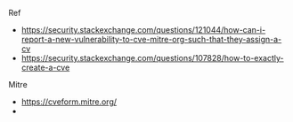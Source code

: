 

Ref
- https://security.stackexchange.com/questions/121044/how-can-i-report-a-new-vulnerability-to-cve-mitre-org-such-that-they-assign-a-cv
- https://security.stackexchange.com/questions/107828/how-to-exactly-create-a-cve

Mitre
- https://cveform.mitre.org/
- 